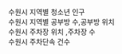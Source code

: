 <Data anal><br>
  
 수원시 지역별 청소년 인구 <br>
 수원시 지역별 공부방 수,공부방 위치 <br>
 수원시 주차장 위치 ,주차장 수<br>
 수원시 주차단속 건수 
 
